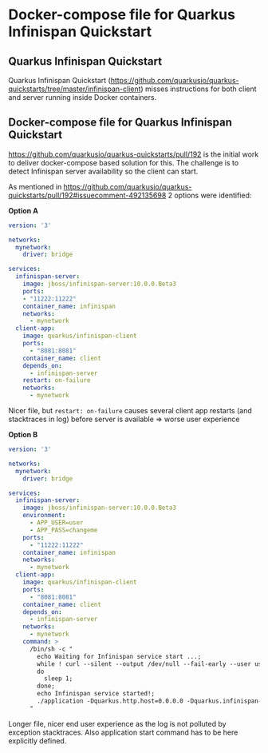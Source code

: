 # Docker-compose file for Quarkus Infinispan Quickstart

## Quarkus Infinispan Quickstart
Quarkus Infinispan Quickstart (https://github.com/quarkusio/quarkus-quickstarts/tree/master/infinispan-client) 
misses instructions for both client and server running inside Docker containers.

## Docker-compose file for Quarkus Infinispan Quickstart
https://github.com/quarkusio/quarkus-quickstarts/pull/192 is the initial work to deliver docker-compose based solution for this. The challenge is to detect Infinispan server availability so the client can start.

As mentioned in https://github.com/quarkusio/quarkus-quickstarts/pull/192#issuecomment-492135698 2 options were identified:

**Option A**
```yaml
version: '3'

networks:
  mynetwork:
    driver: bridge

services:
  infinispan-server:
    image: jboss/infinispan-server:10.0.0.Beta3
    ports:
    - "11222:11222"
    container_name: infinispan
    networks:
      - mynetwork
  client-app:
    image: quarkus/infinispan-client
    ports:
      - "8081:8081"
    container_name: client
    depends_on:
      - infinispan-server
    restart: on-failure
    networks:
      - mynetwork
```
Nicer file, but `restart: on-failure` causes several client app restarts (and stacktraces in log) before server is available => worse user experience

**Option B**
```yaml
version: '3'

networks:
  mynetwork:
    driver: bridge

services:
  infinispan-server:
    image: jboss/infinispan-server:10.0.0.Beta3
    environment:
      - APP_USER=user
      - APP_PASS=changeme
    ports:
      - "11222:11222"
    container_name: infinispan
    networks:
      - mynetwork
  client-app:
    image: quarkus/infinispan-client
    ports:
      - "8081:8081"
    container_name: client
    depends_on:
      - infinispan-server
    networks:
      - mynetwork
    command: >
      /bin/sh -c "
        echo Waiting for Infinispan service start ...;
        while ! curl --silent --output /dev/null --fail-early --user user:changeme http://infinispan:8080;
        do
          sleep 1;
        done;
        echo Infinispan service started!;
        ./application -Dquarkus.http.host=0.0.0.0 -Dquarkus.infinispan-client.server-list=infinispan:11222
      "
```
Longer file, nicer end user experience as the log is not polluted by exception stacktraces.
Also application start command has to be here explicitly defined.
